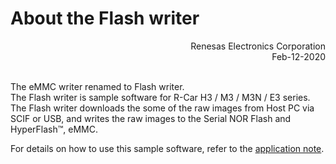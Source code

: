 About the Flash writer
=====================
<Div Align="right">
Renesas Electronics Corporation<BR>
Feb-12-2020
</Div><BR>

The eMMC writer renamed to Flash writer.  
The Flash writer is sample software for R-Car H3 / M3 / M3N / E3 series.  
The Flash writer downloads the some of the raw images from Host PC via SCIF or USB, and writes the raw images to the Serial NOR Flash and HyperFlash&trade;, eMMC.

For details on how to use this sample software, refer to the [application note](docs/application-note.md).
